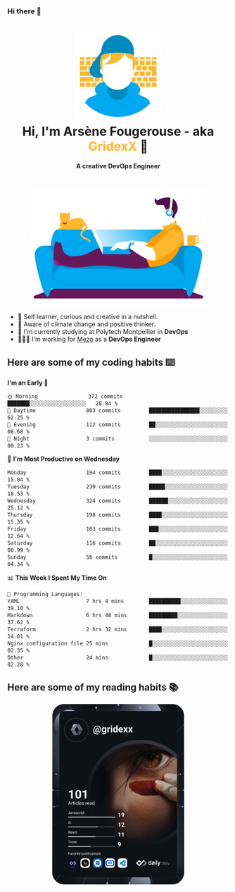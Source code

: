 ### Hi there 👋

<!--
**GridexX/gridexx** is a ✨ _special_ ✨ repository because its `README.md` (this file) appears on your GitHub profile.

Here are some ideas to get you started:

- 🔭 I’m currently working on ...
- 🌱 I’m currently learning ...
- 👯 I’m looking to collaborate on ...
- 🤔 I’m looking for help with ...
- 💬 Ask me about ...
- 📫 How to reach me: ...
- 😄 Pronouns: ...
- ⚡ Fun fact: ...
-->


<!-- Header -->
<h1 align="center">
  <img src="./images/user_profile.png" width="200">
  <br>
  Hi, I'm Arsène Fougerouse - aka <span style="color:#ffb72e">GridexX</span> 👋
</h1>


<p align="center">
  <b>A creative DevOps Engineer </b>
</p>
<br/>
<p align="center">
  <img src="./images/man_couch.png" width="400">
</p>

- 🎨 Self learner, curious and creative in a nutshell. 
- 🌱 Aware of climate change and positive thinker.
- 📕 I'm currently studying at Polytech Montpellier in **DevOps**
- 👨🏻‍💻 I'm working for [Mezo](https://meso-lr.umontpellier.fr/) as a **DevOps Engineer**


## Here are some of my coding habits ⌨️

<!-- Add a section about tech and Ops stack
  Like this one : https://github.com/Xanthus58#-tech-stack
-->
<!--START_SECTION:waka-->
**I'm an Early 🐤** 

```text
🌞 Morning                372 commits         ███████░░░░░░░░░░░░░░░░░░   28.84 % 
🌆 Daytime                803 commits         ████████████████░░░░░░░░░   62.25 % 
🌃 Evening                112 commits         ██░░░░░░░░░░░░░░░░░░░░░░░   08.68 % 
🌙 Night                  3 commits           ░░░░░░░░░░░░░░░░░░░░░░░░░   00.23 % 
```
📅 **I'm Most Productive on Wednesday** 

```text
Monday                   194 commits         ████░░░░░░░░░░░░░░░░░░░░░   15.04 % 
Tuesday                  239 commits         █████░░░░░░░░░░░░░░░░░░░░   18.53 % 
Wednesday                324 commits         ██████░░░░░░░░░░░░░░░░░░░   25.12 % 
Thursday                 198 commits         ████░░░░░░░░░░░░░░░░░░░░░   15.35 % 
Friday                   163 commits         ███░░░░░░░░░░░░░░░░░░░░░░   12.64 % 
Saturday                 116 commits         ██░░░░░░░░░░░░░░░░░░░░░░░   08.99 % 
Sunday                   56 commits          █░░░░░░░░░░░░░░░░░░░░░░░░   04.34 % 
```


📊 **This Week I Spent My Time On** 

```text
💬 Programming Languages: 
YAML                     7 hrs 4 mins        ██████████░░░░░░░░░░░░░░░   39.10 % 
Markdown                 6 hrs 48 mins       █████████░░░░░░░░░░░░░░░░   37.62 % 
Terraform                2 hrs 32 mins       ████░░░░░░░░░░░░░░░░░░░░░   14.01 % 
Nginx configuration file 25 mins             █░░░░░░░░░░░░░░░░░░░░░░░░   02.35 % 
Other                    24 mins             █░░░░░░░░░░░░░░░░░░░░░░░░   02.28 % 
```


<!--END_SECTION:waka-->

## Here are some of my reading habits 📚
<div  align="center">
  <img src="./images/devcard.svg" width="300">
</div>
